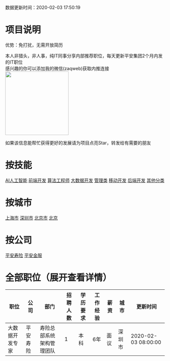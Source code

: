 数据更新时间：2020-02-03 17:50:19
# 项目说明

优势：免打扰，无需开放简历

本人非猎头，非人事，纯IT同事分享内部推荐职位，每天更新平安集团2个月内发的IT职位  
感兴趣的你可以添加我的微信(zaqweb)获取内推连接  
<img src="https://github.com/zaqweb/PA-IT-JOBS/blob/master/WechatICode.jpeg"  height="200" width="200">

如果该信息能帮忙获得更好的发展请为项目点亮Star，转发给有需要的朋友

# 按技能
[AI人工智能](skills/AI人工智能.md)   [前端开发](skills/前端开发.md)   [算法工程师](skills/算法工程师.md)   [大数据开发](skills/大数据开发.md)   [管理类](skills/管理类.md)   [移动开发](skills/移动开发.md)   [后端开发](skills/后端开发.md)   [其他分类](skills/其他分类.md)   
# 按城市
[上海市](cities/上海市.md)   [深圳市](cities/深圳市.md)   [北京市](cities/北京市.md)   [北京](cities/北京.md)   
# 按公司
[平安寿险](coms/平安寿险.md)   [平安金服](coms/平安金服.md)   
# 全部职位（展开查看详情）

|职位|公司|部门|招聘人数|学历要求|工作经验|薪资|城市|更新时间|
|---|---|---|---|---|---|---|---|---|
|大数据开发专家|平安寿险|寿险总部系统架构管理团队|1|本科|6年|面议|深圳市|2020-02-03 08:00:00|\n|过程改进岗|平安寿险|寿险总部研发管理团队|2|本科|3年|面议|广东省|2020-02-03 08:00:00|\n|大数据开发工程师-上海|平安寿险|寿险总部系统架构管理团队|2|本科|5年|面议|上海|2020-02-03 08:00:00|\n|前端开发（数据可视化）-上海|平安寿险|寿险总部系统架构管理团队|1|本科|5年|面议|上海|2020-02-03 08:00:00|\n|JAVA架构师—微服务|平安金服|金服银行科技中心人事培训部HR|5|本科|6年|面议|上海市|2020-02-03 08:00:00|\n|python开发工程师|平安金服|金服银行科技中心非零科技团队平|2|本科|5年|面议|上海市|2020-02-03 08:00:00|\n|高级项目管理|平安金服|金服银行科技中心非零科技团队平|2|本科|5年|面议|上海市|2020-02-03 08:00:00|\n|GoLang研发工程师|平安金服|金服银行科技中心非零科技团队平|2|本科|3年|面议|上海市|2020-02-03 08:00:00|\n|高级前端开发工程师|平安金服|金服银行科技中心非零科技团队平|8|本科|3年|面议|上海市|2020-02-03 08:00:00|\n|PASS平台产品经理|平安金服|金服银行科技中心人事培训部HR|3|本科|1年|面议|上海市|2020-02-03 08:00:00|\n|高级前端开发工程师|平安金服|金服银行科技中心零售系统平台架|8|本科|2年|面议|上海市|2020-02-03 08:00:00|\n|AI平台开发分组负责人|平安寿险|寿险总部人工智能研发团队|1|本科|5年|面议|深圳市|2020-02-03 08:00:00|\n|AI舆情方向负责人|平安寿险|寿险总部人工智能研发团队|1|硕士研究生|5年|面议|深圳市|2020-02-03 08:00:00|\n|机器人中台负责人-BJ|平安寿险|寿险总部人工智能研发团队|1|硕士研究生|3年|面议|北京市|2020-02-03 08:00:00|\n|资深AI研发工程师|平安寿险|寿险总部人工智能研发团队|2|本科|5年|面议|深圳市|2020-02-03 08:00:00|\n|前端开发工程师（App方向）|平安寿险|寿险总部人工智能研发团队|1|本科|5年|面议|深圳市|2020-02-03 08:00:00|\n|智能投资方向负责人-BJ|平安寿险|寿险总部人工智能研发团队|1|硕士研究生|5年|面议|北京|2020-02-03 08:00:00|\n|AI舆情方向负责人-BJ|平安寿险|寿险总部人工智能研发团队|1|硕士研究生|1年|面议|北京|2020-02-03 08:00:00|\n|AI研究员（应届/实习生）|平安寿险|寿险总部人工智能研发团队|10|博士研究生|无经验|面议|北京市|2020-02-03 08:00:00|\n|AI舆情方向负责人-SH|平安寿险|寿险总部人工智能研发团队|1|硕士研究生|1年|面议|上海|2020-02-03 08:00:00|\n|深度学习分组经理/技术负责人|平安寿险|寿险总部人工智能研发团队|10|硕士研究生|5年|面议|深圳市|2020-02-03 08:00:00|\n|AI后台开发专家（对话方向）|平安寿险|寿险总部人工智能研发团队|2|硕士研究生|3年|面议|深圳市|2020-02-03 08:00:00|\n|AI技术孵化团队经理-BJ|平安寿险|寿险总部人工智能研发团队|1|本科|5年|面议|北京市|2020-02-03 08:00:00|\n|NLP中台负责人-BJ|平安寿险|寿险总部人工智能研发团队|1|硕士研究生|3年|面议|北京市|2020-02-03 08:00:00|\n|NLP中台负责人-SZ|平安寿险|寿险总部人工智能研发团队|1|硕士研究生|3年|面议|深圳市|2020-02-03 08:00:00|\n|AI算法工程师-BJ|平安寿险|寿险总部人工智能研发团队|15|本科|3年|面议|北京市|2020-02-03 08:00:00|\n|强化学习技术负责人-BJ|平安寿险|寿险总部人工智能研发团队|1|本科|5年|面议|北京市|2020-02-03 08:00:00|\n|计算机视觉算法实习生-BJ|平安寿险|寿险总部人工智能研发团队|2|硕士研究生|无经验|4001-6000/月|北京市|2020-02-03 08:00:00|\n|AI技术研究与应用组经理-BJ|平安寿险|寿险总部人工智能研发团队|1|本科|5年|面议|北京市|2020-02-03 08:00:00|\n|数据分析岗|平安寿险|寿险总部人工智能研发团队|1|本科|1年|面议|广东省|2020-02-03 08:00:00|\n|AI知识图谱团队负责人|平安寿险|寿险总部人工智能研发团队|2|硕士研究生|5年|面议|上海市|2020-02-03 08:00:00|\n|NLP算法工程师（内容理解）|平安寿险|寿险总部人工智能研发团队|3|本科|3年|面议|北京市|2020-02-03 08:00:00|\n|智能投资方向负责人|平安寿险|寿险总部人工智能研发团队|1|硕士研究生|5年|面议|深圳市|2020-02-03 08:00:00|\n|AI图像算法专家-BJ|平安寿险|寿险总部人工智能研发团队|2|本科|5年|面议|北京市|2020-02-03 08:00:00|\n|AI图像算法专家-SH|平安寿险|寿险总部人工智能研发团队|2|本科|5年|面议|上海市|2020-02-03 08:00:00|\n|对话机器人技术专家|平安寿险|寿险总部人工智能研发团队|2|硕士研究生|5年|面议|深圳市|2020-02-03 08:00:00|\n|AI研究员-BJ|平安寿险|寿险总部人工智能研发团队|15|本科|3年|面议|北京市|2020-02-03 08:00:00|\n|机器人中台负责人-SZ|平安寿险|寿险总部人工智能研发团队|1|硕士研究生|3年|面议|深圳市|2020-02-03 08:00:00|\n|C#高级开发工程师-AI图像|平安寿险|寿险总部人工智能研发团队|1|本科|3年|面议|深圳市|2020-02-03 08:00:00|\n|数据挖掘工程师（实习生）|平安寿险|寿险总部人工智能研发团队|1|本科|1年|面议|广东省|2020-02-03 08:00:00|\n




